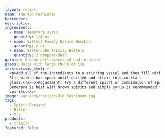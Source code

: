 ```yaml
---
layout: recipe
name: The Old Fashioned
bartender:
description:
ingredients:
  - name: Demerara syrup
    quantity: 1/4 oz
  - name: Willett Family Estate Bourbon
    quantity: 2 oz
  - name: Bittercube Trinity Bitters
    quantity: 2 dropper/dash
garnish: Orange peel expressed and inserted
glass: Rocks with large chunk of ice
instructions_html: >-
  <p>Add all of the ingredients to a stirring vessel and then fill with ice.
  Stir with a bar spoon until chilled and strain into cocktail
  glass.</p><p>Adjustment: Try a different spirit or combination of spirits.
  Demerara is best with brown spirits and simple syrup is recommended for clear
  spirits.</p>
image: /uploads/recipes/Old_Fashioned.jpg
tags:
  - Spirit Forward
  - Bitter
  - Dry
products:
  - trinity
featured: false
---
```



